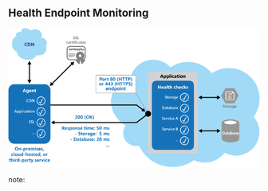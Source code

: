 ## Health Endpoint Monitoring

![Health Endpoint Monitoring](resources/images/health-endpoint-monitoring.png)

note:
